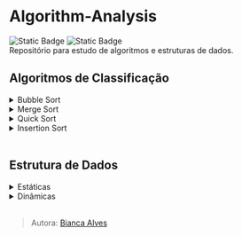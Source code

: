 # Algorithm-Analysis
<div>
  <img alt="Static Badge" src="https://img.shields.io/badge/LICEN%C3%87A-MIT-black">
  <img alt="Static Badge" src="https://img.shields.io/badge/STATUS-Em_Desenvolvimento-yellow">
</div>
Repositório para estudo de algoritmos e estruturas de dados.
<br>

## Algoritmos de Classificação
<details>
  <summary markdown="span">Bubble Sort</summary><br>
  <p>
    <img alt="Static Badge" src="https://img.shields.io/badge/Nota%C3%A7%C3%A3o_O%20-%20n%C2%B2-8A2BE2">
    <img alt="Static Badge" src="https://img.shields.io/badge/Implementa%C3%A7%C3%A3o-F%C3%A1cil-darkgreen">
    <img alt="Static Badge" src="https://img.shields.io/badge/Lento-darkred">
  </p>

> **Note**
> O objetivo do algoritmo é sempre encontrar o maior elemento, no par usado para comparação, e o mover para direita no vetor. E após isso, fazer o mesmo com o segundo maior elemento, depois com o terceiro... continuamente, até ordenar todos elementos (ordem crescente).

Características:
  - Compara elementos adjacentes (dois a dois)
  - Ordenação crescente e decrescente
  - Algoritmo estável

  Exemplo:
  
  vetor[] = {2,1,3,5,4}
  
  - 1º iteração:
    `2 > 1 ?` Sim, os mesmos são invertidos, vetor[] = {1,2,3,5,4}

  - 2º iteração:
    `2 > 3 ?` Não, estado do vetor é mantido e o próximo elemento se torna o comparador

  - 3º iteração:
    `3 > 5 ?` Não, estado do vetor é mantido e o próximo elemento se torna o comparador

  - 4º iteração:
    `5 > 4 ?` Sim, os mesmos são invertidos, vetor[] = {1,2,3,4,5}
  <br>

  Como não há mais elementos para realizar comparação, é compreendido que o vetor se encontra completamente ordenado.

  ___

<p align="center">
  <img src="https://github.com/Bialves/Algorithm-Analysis/assets/77895233/b524809e-d237-463c-9932-953b770b0553" width="380" height="240">
</p>
        
</details>

<details>
  <summary markdown="span">Merge Sort</summary><br>
  <p>
    <img alt="Static Badge" src="https://img.shields.io/badge/Nota%C3%A7%C3%A3o_O-n(log_n)-8A2BE2">
    <img alt="Static Badge" src="https://img.shields.io/badge/Implementa%C3%A7%C3%A3o-Dif%C3%ADcil-darkred">
    <img alt="Static Badge" src="https://img.shields.io/badge/R%C3%A1pido-darkgreen">
  </p>

> **Note**
> Funciona dividindo uma matriz em submatrizes menores, classificando cada submatriz e, em seguida, mesclando as submatrizes classificadas novamente para formar a matriz classificada final.

Características:
  - Desempenho garantido no pior caso (limite superior igual ao limite inferior)
  - Ordenação crescente e decrescente
  - Algoritmo estável
  - Algoritmo recursivo

  Exemplo:
  
  vetor[] = {12,31,25,8,32,17,40,42}
  
  - 1º iteração: primeiro divida o vetor dado em duas metades, conforme `mid = número de elementos / 2`, ou seja, mid = 8 / 2 = 4.
    
    {12,31,25,8}   {32,17,40,42}
    
  - 2º iteração: novamente divida esses dois vetores em metades. Como eles são de tamanho 4, então divida-os em novos vetores de tamanho 2.

    {12,31}   {25,8}   {32,17}   {40,42}

  - 3º iteração: agora, novamente divida esses vetores para obter o valor atômico que não pode ser mais dividido.

    {12}   {31}   {25}   {8}   {32}   {17}   {40}   {42}

  Agora, combine-os da mesma maneira que foram quebrados. Na combinação, primeiro compare o elemento de cada vetor e, em seguida, combine-os em outro vetor em ordem classificada.
  
  - 4º iteração:
    
  $\textcolor{red}{[12] [31]}$   {25}   {8}   {32}   {17}   {40}   {42}
    
  ___

<p align="center">
  <img src="https://github.com/Bialves/Algorithm-Analysis/assets/77895233/cc9d3755-829f-4b4f-adc9-e71232155e2b" width="380" height="210">
</p>
        
</details>

<details>
  <summary markdown="span">Quick Sort</summary><br>
</details>

<details>
  <summary markdown="span">Insertion Sort</summary><br>
</details>
<br>

## Estrutura de Dados
<details>
  <summary markdown="span">Estáticas</summary>
  <details>
    <summary markdown="span">Array</summary><br>
  </details>
</details>

<details>
  <summary markdown="span">Dinâmicas</summary>
  <details>
    <summary markdown="span">ArrayList</summary><br>
  </details>
  
  <details>
    <summary markdown="span">LinkedList</summary><br>
  </details>

 <details>
   <summary markdown="span">Tree</summary><br>
  </details>
</details>
<br>

> Autora: [Bianca Alves](https://github.com/Bialves) 

